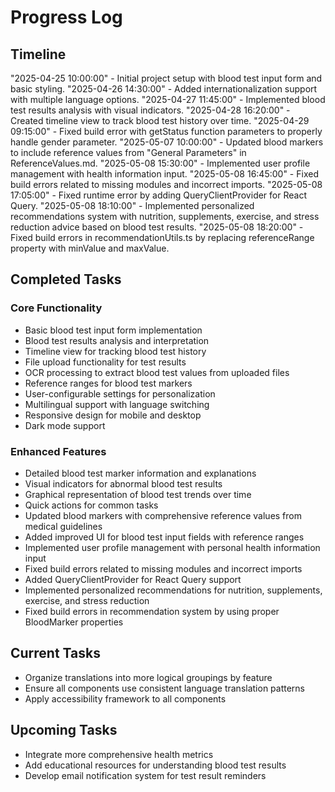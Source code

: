
# Progress Log

## Timeline

"2025-04-25 10:00:00" - Initial project setup with blood test input form and basic styling.
"2025-04-26 14:30:00" - Added internationalization support with multiple language options.
"2025-04-27 11:45:00" - Implemented blood test results analysis with visual indicators.
"2025-04-28 16:20:00" - Created timeline view to track blood test history over time.
"2025-04-29 09:15:00" - Fixed build error with getStatus function parameters to properly handle gender parameter.
"2025-05-07 10:00:00" - Updated blood markers to include reference values from "General Parameters" in ReferenceValues.md.
"2025-05-08 15:30:00" - Implemented user profile management with health information input.
"2025-05-08 16:45:00" - Fixed build errors related to missing modules and incorrect imports.
"2025-05-08 17:05:00" - Fixed runtime error by adding QueryClientProvider for React Query.
"2025-05-08 18:10:00" - Implemented personalized recommendations system with nutrition, supplements, exercise, and stress reduction advice based on blood test results.
"2025-05-08 18:20:00" - Fixed build errors in recommendationUtils.ts by replacing referenceRange property with minValue and maxValue.

## Completed Tasks

### Core Functionality
- Basic blood test input form implementation
- Blood test results analysis and interpretation
- Timeline view for tracking blood test history
- File upload functionality for test results
- OCR processing to extract blood test values from uploaded files
- Reference ranges for blood test markers
- User-configurable settings for personalization
- Multilingual support with language switching
- Responsive design for mobile and desktop
- Dark mode support

### Enhanced Features
- Detailed blood test marker information and explanations
- Visual indicators for abnormal blood test results
- Graphical representation of blood test trends over time
- Quick actions for common tasks
- Updated blood markers with comprehensive reference values from medical guidelines
- Added improved UI for blood test input fields with reference ranges
- Implemented user profile management with personal health information input
- Fixed build errors related to missing modules and incorrect imports
- Added QueryClientProvider for React Query support
- Implemented personalized recommendations for nutrition, supplements, exercise, and stress reduction
- Fixed build errors in recommendation system by using proper BloodMarker properties

## Current Tasks
- Organize translations into more logical groupings by feature
- Ensure all components use consistent language translation patterns
- Apply accessibility framework to all components

## Upcoming Tasks
- Integrate more comprehensive health metrics
- Add educational resources for understanding blood test results
- Develop email notification system for test result reminders
